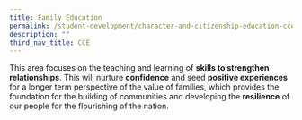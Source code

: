 ```yaml
---
title: Family Education
permalink: /student-development/character-and-citizenship-education-cce/family-education
description: ""
third_nav_title: CCE
---
```

This area focuses on the teaching and learning of **skills to strengthen relationships**. This will nurture **confidence** and seed **positive experiences** for a longer term perspective of the value of families, which provides the foundation for the building of communities and developing the **resilience** of our people for the flourishing of the nation. 

